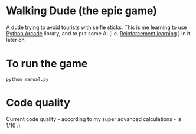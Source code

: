 # Walking Dude (the epic game)

A dude trying to avoid tourists with selfie sticks.
This is me learning to use [Python Arcade](http://arcade.academy) library, 
and to put some AI (i.e. [Reinforcement learning](https://en.wikipedia.org/wiki/Reinforcement_learning) ) in it later on

# To run the game

```
python manual.py
```

# Code quality

Current code quality - according to my super advanced calculations - is 1/10 :)
